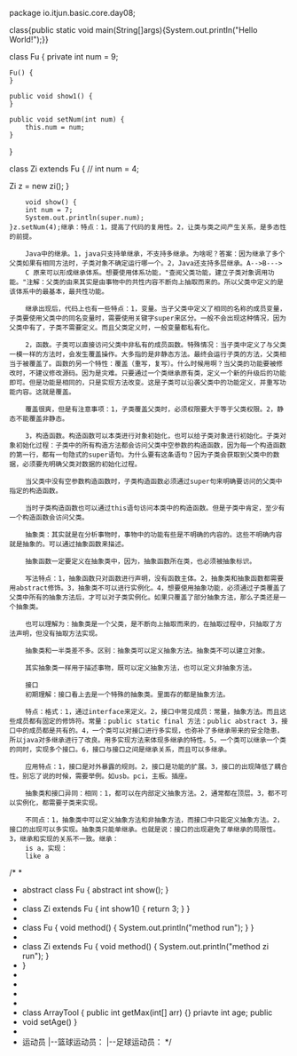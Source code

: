 package io.itjun.basic.core.day08;

class{public static void main(String[]args){System.out.println("Hello World!");}}

class Fu {
    private int num = 9;

    Fu() {
    }

    public void show1() {
    }

    public void setNum(int num) {
        this.num = num;
    }
}

class Zi extends Fu {
    // int num = 4;

Zi z = new zi();
}

        void show() {
        int num = 7;
        System.out.println(super.num);
    }z.setNum(4);继承：特点：1，提高了代码的复用性。2，让类与类之间产生关系，是多态性的前提。

        Java中的继承。1，java只支持单继承，不支持多继承。为啥呢？答案：因为继承了多个父类如果有相同方法时，子类对象不确定运行哪一个。2，Java还支持多层继承。A-->B--->
        C 原来可以形成继承体系。想要使用体系功能，"查阅父类功能，建立子类对象调用功能。"注解：父类的由来其实是由事物中的共性内容不断向上抽取而来的。所以父类中定义的是该体系中的最基本，最共性功能。

        继承出现后，代码上也有一些特点：1，变量。当子父类中定义了相同的名称的成员变量，子类要使用父类中的同名变量时，需要使用关键字super来区分。一般不会出现这种情况，因为父类中有了，子类不需要定义。而且父类定义时，一般变量都私有化。

        2，函数。子类可以直接访问父类中非私有的成员函数。特殊情况：当子类中定义了与父类一模一样的方法时，会发生覆盖操作。大多指的是非静态方法。最终会运行子类的方法，父类相当于被覆盖了。函数的另一个特性：覆盖（重写，复写）。什么时候用啊？当父类的功能要被修改时，不建议修改源码。因为是灾难。只要通过一个类继承原有类，定义一个新的升级后的功能即可。但是功能是相同的，只是实现方法改变。这是子类可以沿袭父类中的功能定义，并重写功能内容。这就是覆盖。

        覆盖很爽，但是有注意事项：1，子类覆盖父类时，必须权限要大于等于父类权限。2，静态不能覆盖非静态。

        3，构造函数。构造函数可以本类进行对象初始化，也可以给子类对象进行初始化。子类对象初始化过程：子类中的所有构造方法都会访问父类中空参数的构造函数，因为每一个构造函数的第一行，都有一句隐式的super语句。为什么要有这条语句？因为子类会获取到父类中的数据，必须要先明确父类对数据的初始化过程。

        当父类中没有空参数构造函数时，子类构造函数必须通过super句来明确要访问的父类中指定的构造函数。

        当时子类构造函数也可以通过this语句访问本类中的构造函数。但是子类中肯定，至少有一个构造函数会访问父类。

        抽象类：其实就是在分析事物时，事物中的功能有些是不明确的内容的。这些不明确内容就是抽象的。可以通过抽象函数来描述。

        抽象函数一定要定义在抽象类中，因为，抽象函数所在类，也必须被抽象标识。

        写法特点：1，抽象函数只对函数进行声明，没有函数主体。2，抽象类和抽象函数都需要用abstract修饰。3，抽象类不可以进行实例化。4，想要使用抽象功能，必须通过子类覆盖了父类中所有的抽象方法后，才可以对子类实例化。如果只覆盖了部分抽象方法，那么子类还是一个抽象类。

        也可以理解为：抽象类是一个父类，是不断向上抽取而来的，在抽取过程中，只抽取了方法声明，但没有抽取方法实现。

        抽象类和一半类差不多。区别：抽象类可以定义抽象方法。抽象类不可以建立对象。

        其实抽象类一样用于描述事物，既可以定义抽象方法，也可以定义非抽象方法。

        接口
        初期理解：接口看上去是一个特殊的抽象类。里面存的都是抽象方法。

        特点：格式：1，通过interface来定义。2，接口中常见成员：常量，抽象方法。而且这些成员都有固定的修饰符。常量：public static final 方法：public abstract 3，接口中的成员都是共有的。4，一个类可以对接口进行多实现，也弥补了多继承带来的安全隐患，所以java对多继承进行了改良。用多实现方法来体现多继承的特性。5，一个类可以继承一个类的同时，实现多个接口。6，接口与接口之间是继承关系，而且可以多继承。

        应用特点：1，接口是对外暴露的规则。2，接口是功能的扩展。3，接口的出现降低了耦合性。别忘了说的时候，需要举例。如usb。pci，主板。插座。

        抽象类和接口异同：相同：1，都可以在内部定义抽象方法。2，通常都在顶层。3，都不可以实例化，都需要子类来实现。

        不同点：1，抽象类中可以定义抽象方法和非抽象方法，而接口中只能定义抽象方法。2，接口的出现可以多实现。抽象类只能单继承。也就是说：接口的出现避免了单继承的局限性。3，继承和实现的关系不一致。继承：
        is a，实现：
        like a

/*
 * 
 * abstract class Fu { abstract int show(); }
 * 
 * class Zi extends Fu { int show1() { return 3; } }
 * 
 * class Fu { void method() { System.out.println("method run"); } }
 * 
 * class Zi extends Fu { void method() { System.out.println("method zi run"); }
 * }
 * 
 * 
 * 
 * 
 * class ArrayTool { public int getMax(int[] arr) {} priavte int age; public
 * void setAge() }
 * 
 * 运动员 |--篮球运动员： |--足球运动员：
 */
